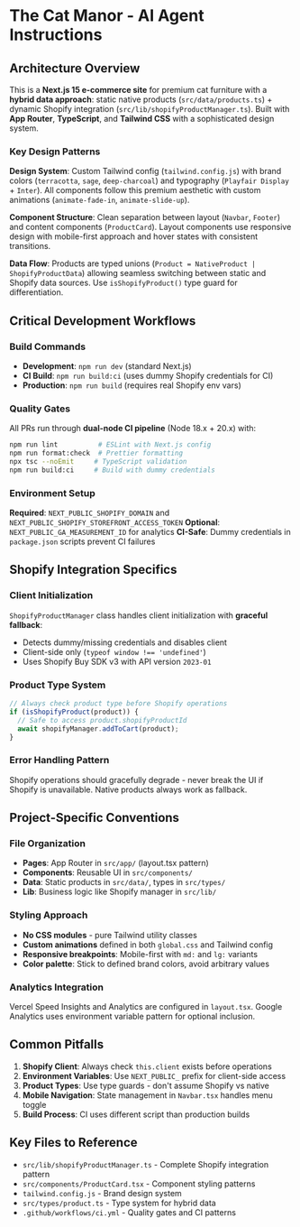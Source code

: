 # The Cat Manor - AI Agent Instructions

## Architecture Overview

This is a **Next.js 15 e-commerce site** for premium cat furniture with a **hybrid data approach**: static native products (`src/data/products.ts`) + dynamic Shopify integration (`src/lib/shopifyProductManager.ts`). Built with **App Router**, **TypeScript**, and **Tailwind CSS** with a sophisticated design system.

### Key Design Patterns

**Design System**: Custom Tailwind config (`tailwind.config.js`) with brand colors (`terracotta`, `sage`, `deep-charcoal`) and typography (`Playfair Display` + `Inter`). All components follow this premium aesthetic with custom animations (`animate-fade-in`, `animate-slide-up`).

**Component Structure**: Clean separation between layout (`Navbar`, `Footer`) and content components (`ProductCard`). Layout components use responsive design with mobile-first approach and hover states with consistent transitions.

**Data Flow**: Products are typed unions (`Product = NativeProduct | ShopifyProductData`) allowing seamless switching between static and Shopify data sources. Use `isShopifyProduct()` type guard for differentiation.

## Critical Development Workflows

### Build Commands
- **Development**: `npm run dev` (standard Next.js)
- **CI Build**: `npm run build:ci` (uses dummy Shopify credentials for CI)
- **Production**: `npm run build` (requires real Shopify env vars)

### Quality Gates
All PRs run through **dual-node CI pipeline** (Node 18.x + 20.x) with:
```bash
npm run lint          # ESLint with Next.js config
npm run format:check  # Prettier formatting
npx tsc --noEmit     # TypeScript validation
npm run build:ci     # Build with dummy credentials
```

### Environment Setup
**Required**: `NEXT_PUBLIC_SHOPIFY_DOMAIN` and `NEXT_PUBLIC_SHOPIFY_STOREFRONT_ACCESS_TOKEN`
**Optional**: `NEXT_PUBLIC_GA_MEASUREMENT_ID` for analytics
**CI-Safe**: Dummy credentials in `package.json` scripts prevent CI failures

## Shopify Integration Specifics

### Client Initialization
`ShopifyProductManager` class handles client initialization with **graceful fallback**:
- Detects dummy/missing credentials and disables client
- Client-side only (`typeof window !== 'undefined'`)
- Uses Shopify Buy SDK v3 with API version `2023-01`

### Product Type System
```typescript
// Always check product type before Shopify operations
if (isShopifyProduct(product)) {
  // Safe to access product.shopifyProductId
  await shopifyManager.addToCart(product);
}
```

### Error Handling Pattern
Shopify operations should gracefully degrade - never break the UI if Shopify is unavailable. Native products always work as fallback.

## Project-Specific Conventions

### File Organization
- **Pages**: App Router in `src/app/` (layout.tsx pattern)
- **Components**: Reusable UI in `src/components/`
- **Data**: Static products in `src/data/`, types in `src/types/`
- **Lib**: Business logic like Shopify manager in `src/lib/`

### Styling Approach
- **No CSS modules** - pure Tailwind utility classes
- **Custom animations** defined in both `global.css` and Tailwind config
- **Responsive breakpoints**: Mobile-first with `md:` and `lg:` variants
- **Color palette**: Stick to defined brand colors, avoid arbitrary values

### Analytics Integration
Vercel Speed Insights and Analytics are configured in `layout.tsx`. Google Analytics uses environment variable pattern for optional inclusion.

## Common Pitfalls

1. **Shopify Client**: Always check `this.client` exists before operations
2. **Environment Variables**: Use `NEXT_PUBLIC_` prefix for client-side access
3. **Product Types**: Use type guards - don't assume Shopify vs native
4. **Mobile Navigation**: State management in `Navbar.tsx` handles menu toggle
5. **Build Process**: CI uses different script than production builds

## Key Files to Reference

- `src/lib/shopifyProductManager.ts` - Complete Shopify integration pattern
- `src/components/ProductCard.tsx` - Component styling patterns
- `tailwind.config.js` - Brand design system
- `src/types/product.ts` - Type system for hybrid data
- `.github/workflows/ci.yml` - Quality gates and CI patterns
